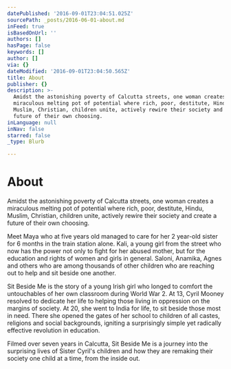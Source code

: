 ```yaml
---
datePublished: '2016-09-01T23:04:51.025Z'
sourcePath: _posts/2016-06-01-about.md
inFeed: true
isBasedOnUrl: ''
authors: []
hasPage: false
keywords: []
author: []
via: {}
dateModified: '2016-09-01T23:04:50.565Z'
title: About
publisher: {}
description: >-
  Amidst the astonishing poverty of Calcutta streets, one woman creates a
  miraculous melting pot of potential where rich, poor, destitute, Hindu,
  Muslim, Christian, children unite, actively rewire their society and create a
  future of their own choosing.
inLanguage: null
inNav: false
starred: false
_type: Blurb

---
```

# About

Amidst the astonishing poverty of Calcutta streets, one woman creates a miraculous melting pot of potential where rich, poor, destitute, Hindu, Muslim, Christian, children unite, actively rewire their society and create a future of their own choosing.

Meet Maya who at five years old managed to care for her 2 year-old sister for 6 months in the train station alone. Kali, a young girl from the street who now has the power not only to fight for her abused mother, but for the education and rights of women and girls in general. Saloni, Anamika, Agnes and others who are among thousands of other children who are reaching out to help and sit beside one another.

Sit Beside Me is the story of a young Irish girl who longed to comfort the untouchables of her own classroom during World War 2\. At 13, Cyril Mooney resolved to dedicate her life to helping those living in oppression on the margins of society. At 20, she went to India for life, to sit beside those most in need. There she opened the gates of her school to children of all castes, religions and social backgrounds, igniting a surprisingly simple yet radically effective revolution in education.

Filmed over seven years in Calcutta, Sit Beside Me is a journey into the surprising lives of Sister Cyril's children and how they are remaking their society one child at a time, from the inside out.